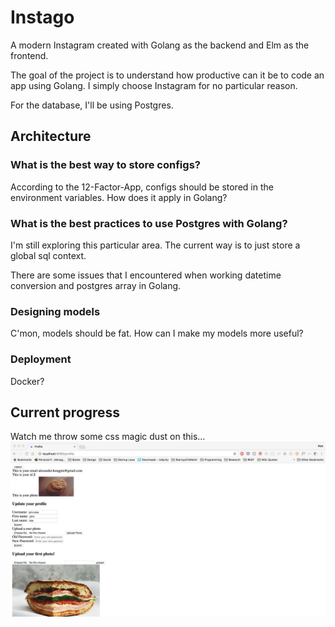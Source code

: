 # Instago

A modern Instagram created with Golang as the backend and Elm as the frontend.

The goal of the project is to understand how productive can it be to code an app using Golang. I simply choose Instagram for no particular reason. 

For the database, I'll be using Postgres. 


## Architecture

### What is the best way to store configs? 

According to the 12-Factor-App, configs should be stored in the environment variables. How does it apply in Golang?

### What is the best practices to use Postgres with Golang?

I'm still exploring this particular area. The current way is to just store a global sql context.

There are some issues that I encountered when working datetime conversion and postgres array in Golang.

### Designing models

C'mon, models should be fat. How can I make my models more useful?

### Deployment

Docker?

## Current progress

Watch me throw some css magic dust on this...
![The start!](assets/01-the-beginning.jpg)